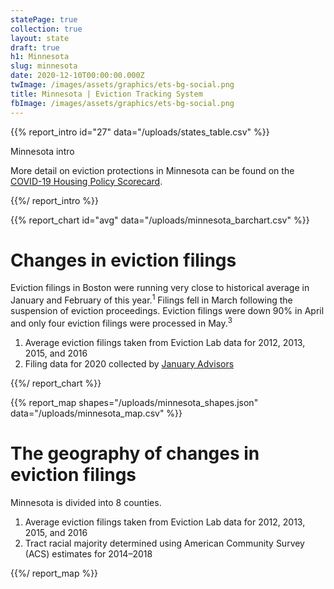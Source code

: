 ```yaml
---
statePage: true
collection: true
layout: state
draft: true
h1: Minnesota
slug: minnesota
date: 2020-12-10T00:00:00.000Z
twImage: /images/assets/graphics/ets-bg-social.png
title: Minnesota | Eviction Tracking System
fbImage: /images/assets/graphics/ets-bg-social.png
---
```


{{% report_intro id="27" data="/uploads/states_table.csv" %}}

Minnesota intro

More detail on eviction protections in Minnesota can be found on the [COVID-19 Housing Policy Scorecard](https://evictionlab.org/covid-policy-scorecard/mn/).

{{%/ report_intro %}}

{{% report_chart id="avg" data="/uploads/minnesota_barchart.csv" %}}

# Changes in eviction filings

Eviction filings in Boston were running very close to historical average in January and February of this year.<sup>1</sup> Filings fell in March following the suspension of eviction proceedings. Eviction filings were down 90% in April and only four eviction filings were processed in May.<sup>3</sup> 

1. Average eviction filings taken from Eviction Lab data for 2012, 2013, 2015, and 2016
2. Filing data for 2020 collected by [January Advisors](https://www.januaryadvisors.com/)

{{%/ report_chart %}}

{{% report_map shapes="/uploads/minnesota_shapes.json" data="/uploads/minnesota_map.csv" %}}

# The geography of changes in eviction filings

Minnesota is divided into 8 counties.

1. Average eviction filings taken from Eviction Lab data for 2012, 2013, 2015, and 2016
2. Tract racial majority determined using American Community Survey (ACS) estimates for 2014–2018

{{%/ report_map %}}
